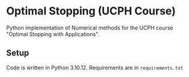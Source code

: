 # Optimal Stopping (UCPH Course)
Python implementation of Numerical methods for the UCPH course "Optimal Stopping with Applications".

## Setup
Code is written in Python 3.10.12. Requirements are in `requirements.txt`

